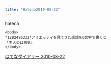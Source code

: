 ```yaml
---
title: "Hatena2010-08-22"
---
```


hatena

```
<body>
*1282486332*アリエッティを見てきた感想を6文字で書くと
「主人公は病気」
</body>
```


[はてなダイアリー 2010-08-22](https://nishiohirokazu.hatenadiary.org/archive/2010/08/22)